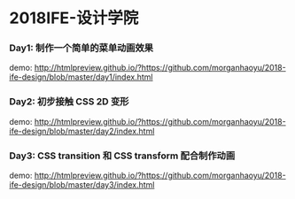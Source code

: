 # 2018IFE-设计学院

### Day1: 制作一个简单的菜单动画效果

demo: http://htmlpreview.github.io/?https://github.com/morganhaoyu/2018-ife-design/blob/master/day1/index.html

### Day2: 初步接触 CSS 2D 变形

demo: http://htmlpreview.github.io/?https://github.com/morganhaoyu/2018-ife-design/blob/master/day2/index.html

### Day3: CSS transition 和 CSS transform 配合制作动画

demo: http://htmlpreview.github.io/?https://github.com/morganhaoyu/2018-ife-design/blob/master/day3/index.html
